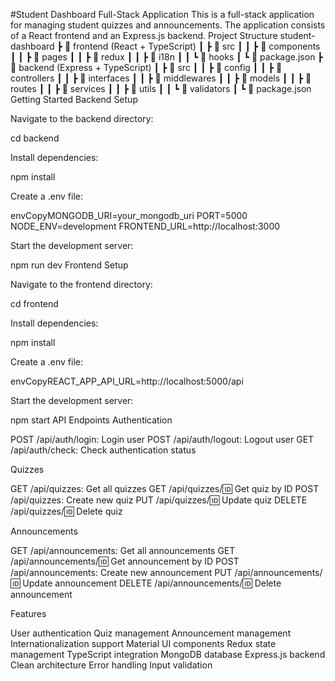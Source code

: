 #Student Dashboard Full-Stack Application
This is a full-stack application for managing student quizzes and announcements. The application consists of a React frontend and an Express.js backend.
Project Structure
student-dashboard
 ┣ 📂 frontend (React + TypeScript)
 ┃ ┣ 📂 src
 ┃ ┃ ┣ 📂 components
 ┃ ┃ ┣ 📂 pages
 ┃ ┃ ┣ 📂 redux
 ┃ ┃ ┣ 📂 i18n
 ┃ ┃ ┗ 📂 hooks
 ┃ ┗ 📜 package.json
 ┣ 📂 backend (Express + TypeScript)
 ┃ ┣ 📂 src
 ┃ ┃ ┣ 📂 config
 ┃ ┃ ┣ 📂 controllers
 ┃ ┃ ┣ 📂 interfaces
 ┃ ┃ ┣ 📂 middlewares
 ┃ ┃ ┣ 📂 models
 ┃ ┃ ┣ 📂 routes
 ┃ ┃ ┣ 📂 services
 ┃ ┃ ┣ 📂 utils
 ┃ ┃ ┗ 📂 validators
 ┃ ┗ 📜 package.json
Getting Started
Backend Setup

Navigate to the backend directory:

cd backend

Install dependencies:

npm install

Create a .env file:

envCopyMONGODB_URI=your_mongodb_uri
PORT=5000
NODE_ENV=development
FRONTEND_URL=http://localhost:3000

Start the development server:

npm run dev
Frontend Setup

Navigate to the frontend directory:

cd frontend

Install dependencies:

npm install

Create a .env file:

envCopyREACT_APP_API_URL=http://localhost:5000/api

Start the development server:

npm start
API Endpoints
Authentication

POST /api/auth/login: Login user
POST /api/auth/logout: Logout user
GET /api/auth/check: Check authentication status

Quizzes

GET /api/quizzes: Get all quizzes
GET /api/quizzes/:id: Get quiz by ID
POST /api/quizzes: Create new quiz
PUT /api/quizzes/:id: Update quiz
DELETE /api/quizzes/:id: Delete quiz

Announcements

GET /api/announcements: Get all announcements
GET /api/announcements/:id: Get announcement by ID
POST /api/announcements: Create new announcement
PUT /api/announcements/:id: Update announcement
DELETE /api/announcements/:id: Delete announcement

Features

User authentication
Quiz management
Announcement management
Internationalization support
Material UI components
Redux state management
TypeScript integration
MongoDB database
Express.js backend
Clean architecture
Error handling
Input validation
